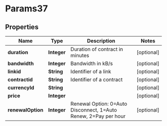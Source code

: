
# Params37

## Properties
Name | Type | Description | Notes
------------ | ------------- | ------------- | -------------
**duration** | **Integer** | Duration of contract in minutes |  [optional]
**bandwidth** | **Integer** | Bandwidth in kB/s |  [optional]
**linkid** | **String** | Identifier of a link |  [optional]
**contractid** | **String** | Identifier of a contract |  [optional]
**currencyId** | **String** |  |  [optional]
**price** | **Integer** |  |  [optional]
**renewalOption** | **Integer** | Renewal Option: 0&#x3D;Auto Disconnect, 1&#x3D;Auto Renew, 2&#x3D;Pay per hour |  [optional]




